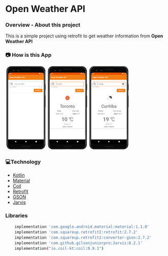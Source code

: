 # Open Weather API

### **Overview - About this project**
This is a simple project using retrofit to get weather information from **Open Weather API**


### 📷 How is this App
<img src="Screenshot_20200405174946v2.png" width="25%"></img>
<img src="Screenshot_20200405175037.png" width="25%"></img>
<img src="Screenshot_20200405175108.png" width="25%"></img>


### 💻Technology
- [Kotlin](https://kotlinlang.org/)
- [Material](https://material.io/)
- [Coil](https://coil-kt.github.io/coil/)
- [Retrofit](https://square.github.io/retrofit/)
- [GSON](https://github.com/google/gson)
- [Jarvis](https://github.com/gilsonjuniorpro/Jarvis)


### Libraries
```bash
    implementation 'com.google.android.material:material:1.1.0'
    implementation 'com.squareup.retrofit2:retrofit:2.7.2'
    implementation 'com.squareup.retrofit2:converter-gson:2.7.2'
    implementation 'com.github.gilsonjuniorpro:Jarvis:0.2.1'
    implementation("io.coil-kt:coil:0.9.1")
 ```
